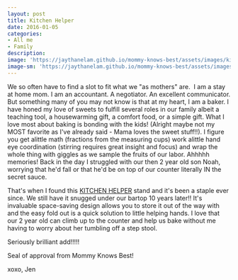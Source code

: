```yaml
---
layout: post
title: Kitchen Helper
date: 2016-01-05
categories:
- All me
- Family
description:
image: 'https://jaythanelam.github.io/mommy-knows-best/assets/images/kitchen-helper.jpg'
image-sm: 'https://jaythanelam.github.io/mommy-knows-best/assets/images/kitchen-helper.jpg'
---
```


We so often have to find a slot to fit what we "as mothers" are.  I am a stay at home mom. I am an accountant. A negotiator. An excellent communicator. But something many of you may not know is that at my heart, I am a baker. I have honed my love of sweets to fulfill several roles in our family albeit a teaching tool, a housewarming gift, a comfort food, or a simple gift. What I love most about baking is bonding with the kids! (Alright maybe not my MOST favorite as I've already said - Mama loves the sweet stuff!!). I figure you get alittle math (fractions from the measuring cups) work alittle hand eye coordination (stirring requires great insight and focus) and wrap the whole thing with giggles as we sample the fruits of our labor. Ahhhhh memories! Back in the day I struggled with our then 2 year old son Noah, worrying that he'd fall or that he'd be on top of our counter literally IN the secret sauce.

That's when I found this [KITCHEN HELPER](https://www.amazon.com/Guidecraft-15924W-Kitchen-Helper-Natural/dp/B000SQNAQC/ref=sr_1_1?ie=UTF8&qid=1483327222&sr=8-1&keywords=Guidecraft+Kitchen+Helper) stand and it's been a staple ever since. We still have it snugged under our bartop 10 years later!! It's invaluable space-saving design allows you to store it out of the way with and the easy fold out is a quick solution to little helping hands. I love that our 2 year old can climb up to the counter and help us bake without me having to worry about her tumbling off a step stool.

Seriously brilliant add!!!!!

Seal of approval from Mommy Knows Best!

xoxo,
Jen
